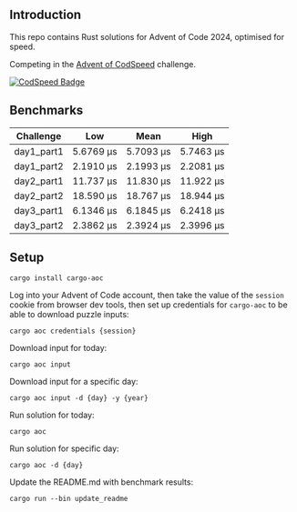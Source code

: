 ## Introduction

This repo contains Rust solutions for Advent of Code 2024, optimised for speed.

Competing in the [Advent of CodSpeed](https://codspeed.io/advent/) challenge.

[![CodSpeed Badge](https://img.shields.io/endpoint?url=https://codspeed.io/badge.json)](https://codspeed.io/KasparasMasiukas/advent-of-code-2024)

## Benchmarks

<!-- BENCHMARK RESULTS START -->
| Challenge       | Low         | Mean        | High        |
|-----------------|-------------|-------------|-------------|
| day1_part1      | 5.6769 µs   | 5.7093 µs   | 5.7463 µs   |
| day1_part2      | 2.1910 µs   | 2.1993 µs   | 2.2081 µs   |
| day2_part1      | 11.737 µs   | 11.830 µs   | 11.922 µs   |
| day2_part2      | 18.590 µs   | 18.767 µs   | 18.944 µs   |
| day3_part1      | 6.1346 µs   | 6.1845 µs   | 6.2418 µs   |
| day3_part2      | 2.3862 µs   | 2.3924 µs   | 2.3996 µs   |

<!-- BENCHMARK RESULTS END -->

## Setup

```shell
cargo install cargo-aoc
```

Log into your Advent of Code account, then take the value of the `session` cookie from browser dev
tools, then set up credentials for `cargo-aoc` to be able to download puzzle inputs:

```shell
cargo aoc credentials {session}
```

Download input for today:

```shell
cargo aoc input
```

Download input for a specific day:

```shell
cargo aoc input -d {day} -y {year}
```

Run solution for today:

```shell
cargo aoc
```

Run solution for specific day:

```shell
cargo aoc -d {day}
```

Update the README.md with benchmark results:

```shell
cargo run --bin update_readme
```
